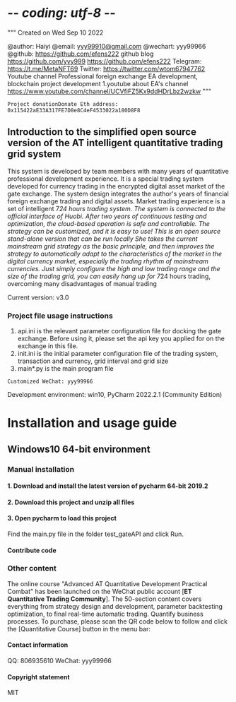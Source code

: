 # -*- coding: utf-8 -*-
"""
Created on Wed Sep 10 2022

@author: Haiyi
@email: yyy99910@gmail.com
@wechart: yyy99966
@github: https://github.com/efens222
github blog https://github.com/yyy999
https://github.com/efens222
Telegram: https://t.me/MetaNFT69
Twitter: https://twitter.com/wtom67947762
 Youtube channel
 Professional foreign exchange EA development, blockchain project development
 1.youtube about EA's channel
 https://www.youtube.com/channel/UCVfiFZ5Kx9ddHDrLbz2wzkw
"""
````
Project donationDonate Eth address: 0x115422aE33A317FE7D8e8C4eF4533022a180D8F8
````
## Introduction to the simplified open source version of the AT intelligent quantitative trading grid system

This system is developed by team members with many years of quantitative professional development experience. It is a special trading system developed for currency trading in the encrypted digital asset market of the gate exchange. The system design integrates the author's years of financial foreign exchange trading and digital assets. Market trading experience is a set of intelligent 7*24 hours trading system. The system is connected to the official interface of Huobi. After two years of continuous testing and optimization, the cloud-based operation is safe and controllable. The strategy can be customized, and it is easy to use!
This is an open source stand-alone version that can be run locally
She takes the current mainstream grid strategy as the basic principle, and then improves the strategy to automatically adapt to the characteristics of the market in the digital currency market, especially the trading rhythm of mainstream currencies.
Just simply configure the high and low trading range and the size of the trading grid, you can easily hang up for 7*24 hours trading, overcoming many disadvantages of manual trading

Current version: v3.0
### Project file usage instructions
1. api.ini is the relevant parameter configuration file for docking the gate exchange. Before using it, please set the api key you applied for on the exchange in this file.
2. init.ini is the initial parameter configuration file of the trading system, transaction and currency, grid interval and grid size
3. main*.py is the main program file
````
Customized WeChat: yyy99966
````
Development environment: win10, PyCharm 2022.2.1 (Community Edition)





# Installation and usage guide

## Windows10 64-bit environment

### Manual installation

#### 1. Download and install the latest version of pycharm 64-bit 2019.2
#### 2. Download this project and unzip all files
#### 3. Open pycharm to load this project
Find the main.py file in the folder test_gateAPI and click Run.


#### Contribute code


### Other content
The online course "Advanced AT Quantitative Development Practical Combat" has been launched on the WeChat public account [**ET Quantitative Trading Community**]. The 50-section content covers everything from strategy design and development, parameter backtesting optimization, to final real-time automatic trading. Quantify business processes. To purchase, please scan the QR code below to follow and click the [Quantitative Course] button in the menu bar:


#### Contact information
 QQ: 806935610
 WeChat: yyy99966


#### Copyright statement

MIT